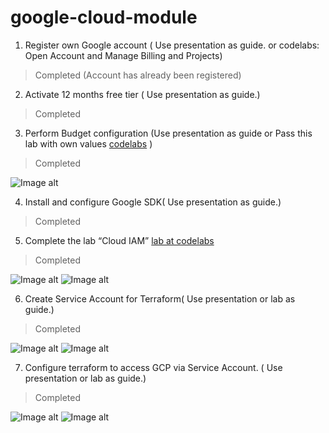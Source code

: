 # google-cloud-module

1. Register own Google account ( Use presentation as guide. or codelabs: Open Account and Manage Billing and Projects)

> Completed (Account has already been registered)

2. Activate 12 months free tier ( Use presentation as guide.)

> Completed

3. Perform Budget configuration (Use presentation as guide or Pass this lab with own values [codelabs][1] )
> Completed

![Image alt](https://github.com/MNT-Lab/google-cloud-module/blob/vandrushkevich/img/biilling.png)

4. Install and configure Google SDK( Use presentation as guide.)
> Completed

5. Complete the lab “Cloud IAM” [lab at codelabs][2]
> Completed

![Image alt](https://github.com/MNT-Lab/google-cloud-module/blob/vandrushkevich/img/firefox_jtN6Re4TPN.png)
![Image alt](https://github.com/MNT-Lab/google-cloud-module/blob/vandrushkevich/img/firefox_YTP59QdkV3.png)

6. Create Service Account for Terraform( Use presentation or lab as guide.)
> Completed

![Image alt](https://github.com/MNT-Lab/google-cloud-module/blob/vandrushkevich/img/firefox_jtN6Re4TPN.png)
![Image alt](https://github.com/MNT-Lab/google-cloud-module/blob/vandrushkevich/img/ter-adm.png)

7. Configure terraform to access GCP via Service Account. ( Use presentation or lab as guide.)
> Completed 

![Image alt](https://github.com/MNT-Lab/google-cloud-module/blob/vandrushkevich/img/putty_kR7JZSPRba.png)
![Image alt](https://github.com/MNT-Lab/google-cloud-module/blob/vandrushkevich/img/ter-init.png)

[1]: https://codelabs.developers.google.com/codelabs/gcp-infra-billing-administration/index.html?index=..%2F..cloud#0
[2]: https://codelabs.developers.google.com/codelabs/gcp-infra-cloud-iam/index.html?index=..%2F..cloud#0
